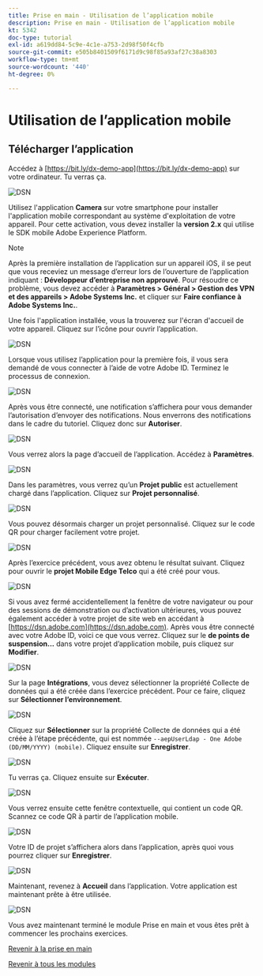 ```yaml
---
title: Prise en main - Utilisation de l’application mobile
description: Prise en main - Utilisation de l’application mobile
kt: 5342
doc-type: tutorial
exl-id: a619dd84-5c9e-4c1e-a753-2d98f50f4cfb
source-git-commit: e505b8401509f6171d9c98f85a93af27c38a8303
workflow-type: tm+mt
source-wordcount: '440'
ht-degree: 0%

---
```


# Utilisation de l’application mobile

## Télécharger l’application

Accédez à [https://bit.ly/dx-demo-app](https://bit.ly/dx-demo-app) sur votre ordinateur. Tu verras ça.

![DSN ](./images/mobileapp.png)

Utilisez l&#39;application **Camera** sur votre smartphone pour installer l&#39;application mobile correspondant au système d&#39;exploitation de votre appareil. Pour cette activation, vous devez installer la **version 2.x** qui utilise le SDK mobile Adobe Experience Platform.

>[!NOTE]
>
>Après la première installation de l’application sur un appareil iOS, il se peut que vous receviez un message d’erreur lors de l’ouverture de l’application indiquant : **Développeur d’entreprise non approuvé**. Pour résoudre ce problème, vous devez accéder à **Paramètres > Général > Gestion des VPN et des appareils > Adobe Systems Inc.** et cliquer sur **Faire confiance à Adobe Systems Inc.**.

Une fois l&#39;application installée, vous la trouverez sur l&#39;écran d&#39;accueil de votre appareil. Cliquez sur l’icône pour ouvrir l’application.

![DSN ](./images/mobileappn1.png)

Lorsque vous utilisez l’application pour la première fois, il vous sera demandé de vous connecter à l’aide de votre Adobe ID. Terminez le processus de connexion.

![DSN ](./images/mobileappn2.png)

Après vous être connecté, une notification s’affichera pour vous demander l’autorisation d’envoyer des notifications. Nous enverrons des notifications dans le cadre du tutoriel. Cliquez donc sur **Autoriser**.

![DSN ](./images/mobileappn3.png)

Vous verrez alors la page d’accueil de l’application. Accédez à **Paramètres**.

![DSN ](./images/mobileappn4.png)

Dans les paramètres, vous verrez qu’un **Projet public** est actuellement chargé dans l’application. Cliquez sur **Projet personnalisé**.

![DSN ](./images/mobileappn5.png)

Vous pouvez désormais charger un projet personnalisé. Cliquez sur le code QR pour charger facilement votre projet.

![DSN ](./images/mobileappn6.png)

Après l’exercice précédent, vous avez obtenu le résultat suivant. Cliquez pour ouvrir le **projet Mobile Edge Telco** qui a été créé pour vous.

![DSN ](./images/dsn5b.png)

Si vous avez fermé accidentellement la fenêtre de votre navigateur ou pour des sessions de démonstration ou d’activation ultérieures, vous pouvez également accéder à votre projet de site web en accédant à [https://dsn.adobe.com](https://dsn.adobe.com). Après vous être connecté avec votre Adobe ID, voici ce que vous verrez. Cliquez sur le **de points de suspension...** dans votre projet d’application mobile, puis cliquez sur **Modifier**.

![DSN ](./images/web8a.png)

Sur la page **Intégrations**, vous devez sélectionner la propriété Collecte de données qui a été créée dans l’exercice précédent. Pour ce faire, cliquez sur **Sélectionner l’environnement**.

![DSN ](./images/web8aa.png)

Cliquez sur **Sélectionner** sur la propriété Collecte de données qui a été créée à l’étape précédente, qui est nommée `--aepUserLdap - One Adobe (DD/MM/YYYY) (mobile)`. Cliquez ensuite sur **Enregistrer**.

![DSN ](./images/web8b.png)

Tu verras ça. Cliquez ensuite sur **Exécuter**.

![DSN ](./images/web8bb.png)

Vous verrez ensuite cette fenêtre contextuelle, qui contient un code QR. Scannez ce code QR à partir de l’application mobile.

![DSN ](./images/web8c.png)

Votre ID de projet s’affichera alors dans l’application, après quoi vous pourrez cliquer sur **Enregistrer**.

![DSN ](./images/mobileappn7.png)

Maintenant, revenez à **Accueil** dans l’application. Votre application est maintenant prête à être utilisée.

![DSN ](./images/mobileappn8.png)

Vous avez maintenant terminé le module Prise en main et vous êtes prêt à commencer les prochains exercices.

[Revenir à la prise en main](./getting-started.md)

[Revenir à tous les modules](./../../../overview.md)
